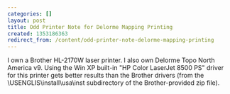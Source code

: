 ```yaml
---
categories: []
layout: post
title: Odd Printer Note for Delorme Mapping Printing
created: 1353186363
redirect_from: /content/odd-printer-note-delorme-mapping-printing
---
```

I own a Brother HL-2170W laser printer.  I also own Delorme Topo North America v9.  Using the Win XP built-in "HP Color LaserJet 8500 PS" driver for this printer gets better results than the Brother drivers (from the \USENGLIS\install\usa\inst subdirectory of the Brother-provided zip file).
